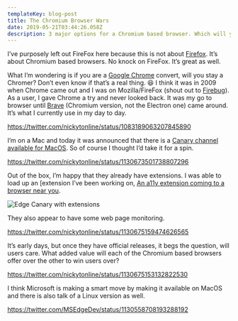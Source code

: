 ```yaml
---
templateKey: blog-post
title: The Chromium Browser Wars
date: 2019-05-21T03:44:26.058Z
description: 3 major options for a Chromium based browser. Which will you choose?
---
```

I’ve purposely left out FireFox here because this is not about [Firefox](https://www.mozilla.org/en-CA/firefox/new/). It’s about Chromium based browsers. No knock on FireFox. It’s great as well.

What I’m wondering is if you are a [Google Chrome](<>) convert, will you stay a Chromer? Don’t even know if that’s a real thing. 😆 I think it was in 2009 when Chrome came out and I was on Mozilla/FireFox (shout out to [Firebug](https://getfirebug.com)). As a user, I gave Chrome a try and never looked back. It was my go to browser until [Brave](http://brave.com/) (Chromium version, not the Electron one) came around. It’s what I currently use in my day to day.

https://twitter.com/nickytonline/status/1083189063207845890

I’m on a Mac and today it was announced that there is a [Canary channel available for MacOS](https://blogs.windows.com/msedgedev/2019/05/20/microsoft-edge-macos-canary-preview/#fDfwqLCZqc5IWL0F.97). So of course I thought I’d take it for a spin.

https://twitter.com/nickytonline/status/1130673501738807296

Out of the box, I’m happy that they already have extensions. I was able to load up an [extension I’ve been working on, [An a11y extension coming to a browser near you](https://www.iamdeveloper.com/blog/2019-03-31-an-a11y-extension-coming-to-a-browser-near-you/).

![Edge Canary with extensions](/img/edge_canary_extensions.png)

They also appear to have some web page monitoring.

https://twitter.com/nickytonline/status/1130675159474626565

It’s early days, but once they have official releases, it begs the question, will users care. What added value will each of the Chromium based browsers offer over the other to win users over?

https://twitter.com/nickytonline/status/1130675153132822530

I think Microsoft is making a smart move by making it available on MacOS and there is also talk of a Linux version as well.

https://twitter.com/MSEdgeDev/status/1130558708193288192

